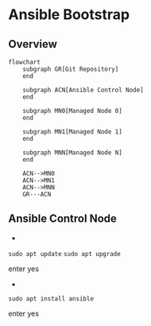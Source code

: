 # Ansible Bootstrap

## Overview

``` mermaid
flowchart
    subgraph GR[Git Repository]
    end

    subgraph ACN[Ansible Control Node]
    end

    subgraph MN0[Managed Node 0]
    end

    subgraph MN1[Managed Node 1]
    end

    subgraph MNN[Managed Node N]
    end

    ACN-->MN0
    ACN-->MN1
    ACN-->MNN
    GR---ACN
```

## Ansible Control Node

-

```sudo apt update```
```sudo apt upgrade```

enter yes

- 
```sudo apt install ansible```

enter yes
